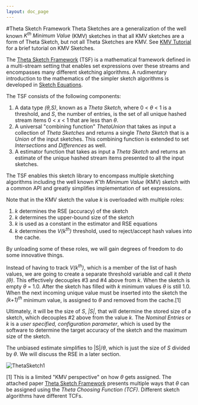 ```yaml
---
layout: doc_page
---
```


#Theta Sketch Framework
Theta Sketches are a generalization of the well known <i>K<sup>th</sup> Minimum Value</i> (KMV) 
sketches in that all KMV sketches are a form of Theta Sketch, but not all Theta Sketches are KMV.
See <a href="KMVempty.html">KMV Tutorial</a> for a brief tutorial on KMV Sketches.

The <a href="ThetaSketchFramework.pdf">Theta Sketch Framework</a> (TSF) is a mathematical framework 
defined in a multi-stream setting that enables set expressions over these streams and encompasses many
different sketching algorithms. A rudimentary introduction to the mathematics of the simpler sketch algorithms is developed in 
<a href="SketchEquations.pdf">Sketch Equations</a>.

The TSF consists of the following components:

1. A data type <i>(&theta;,S)</i>, known as a <i>Theta Sketch</i>, where 0 &lt; <i>&theta;</i> &lt; 1 is a 
threshold, and <i>S</i>, the number of entries, is the set of all unique hashed stream items 0 &lt; <i>x</i> &lt; 1 that are 
less than <i>&theta;</i>. 
2. A universal "combining function" <i>ThetaUnion</i> that takes as input a collection of <i>Theta Sketches</i> and returns a single <i>Theta Sketch</i> that is a <i>Union</i> of the input sketches. This combining function is extended to set <i>Intersections</i> and <i>Differences</i> as well.
3. A estimator function that takes as input a <i>Theta Sketch</i> and returns an estimate of the unique hashed stream items presented to all the input sketches.
  
The TSF enables this sketch library to encompass multiple sketching algorithms including the well known 
<i>K'th Minimum Value</i> (KMV) sketch with a common API and greatly simplifies implementation of set expressions.

Note that in the KMV sketch the value <i>k</i> is overloaded with multiple roles:

1. <i>k</i> determines the RSE (accuracy) of the sketch
2. <i>k</i> determines the upper-bound size of the sketch
3. <i>k</i> is used as a constant in the estimator and RSE equations
4. <i>k</i> determines the <i>V(k<sup>th</sup>)</i> threshold, used to reject/accept hash values into the cache.

By unloading some of these roles, we will gain degrees of freedom to do some innovative things. 

Instead of having to track <i>V(k<sup>th</sup>)</i>, which is a member of the list of hash values, we are going to create a separate threshold variable and call it <i>theta (&theta;)</i>. This effectively decouples #3 and #4 above from <i>k</i>. When the sketch is empty <i>&theta;</i> = 1.0.  After the sketch has filled with <i>k</i> minimum values <i>&theta;</i> is still 1.0.  When the next incoming unique value must be inserted into the sketch the <i>(k+1)<sup>th</sup></i> minimum value, is assigned to <i>&theta;</i> and removed from the cache.[1]

Ultimately, it will be the size of <i>S</i>, <i>|S|</i>, that will determine the stored size of a sketch, which decouples #2 above from the value <i>k</i>.  The <i>Nominal Entries</i> or <i>k</i> is a <i>user specified, configuration parameter</i>, which is used by the software to determine the target accuracy of the sketch and the maximum size of the sketch.

The unbiased estimate simplifies to \|S\|/<i>&theta;</i>, which is just the size of <i>S</i> divided by <i>&theta;</i>. 
We will discuss the RSE in a later section.

<img class="doc-img-full" src="{{site.docs_img_dir}}ThetaSketch1.png" alt="ThetaSketch1" />


[1] This is a limited "KMV perspective" on how <i>&theta;</i> gets assigned.  The attached paper <a href="ThetaSketchFramework.pdf">Theta Sketch Framework</a> presents multiple ways that <i>&theta;</i> can be assigned using the <i>Theta Choosing Function (TCF)</i>.  Different sketch algorithms have different TCFs.  

